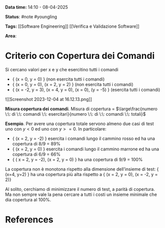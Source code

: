 **Data time:** 14:10 - 08-04-2025

**Status**: #note #youngling 

**Tags:** [[Software Engineering]] [[Verifica e Validazione Software]]

**Area**: 
# Criterio con Copertura dei Comandi

Si cercano valori per x e y che esercitino tutti i comandi
- { (x = 0, y = 0) } (non esercita tutti i comandi)
- { (x = 0, y = 0), (x = 2, y = 2) } (non esercita tutti i comandi)
- { (x = -2, y = 3), (x = 4, y = 0), (x = 0), (y = -5) } (esercita tutti i comandi)

![[Screenshot 2023-12-04 at 16.12.13.png]]

**Misura copertura dei comandi**. Misura di copertura = $\large\frac{numero \:\: di \:\: comandi \:\: esercitari}{numero \:\: di \:\: comandi \:\: totali}$

**Esempio**. 
Per avere una copertura totale servono almeno due casi di test uno con $y < 0$ ed uno con $y >= 0$. In particolare:
- { (x = 2, y = -2) } esercita i comandi lungo il cammino rosso ed ha una copertura di 8/9 = 89%
- { (x = 2, y = 0) } esercita i comandi lungo il cammino marrone ed ha una copertura di 6/9 = 66%
- { ( x = 2, y = -2),  (x = 2, y = 0) } ha una copertura di 9/9 = 100%

La copertura non è monotona rispetto alla dimensione dell’insieme di test:
{ (x=4, y=2) } ha una copertura più alta rispetto a { (x = 2, y = 0), (x = -2, y = 2)}

Al solito, cerchiamo di minimizzare il numero di test, a parità di copertura.
Ma non sempre vale la pena cercare a tutti i costi un insieme minimale che dia copertura al 100%.
# References